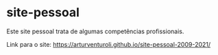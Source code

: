 # site-pessoal

Este site pessoal trata de algumas competências profissionais.
 
Link para o site: https://arturventuroli.github.io/site-pessoal-2009-2021/
